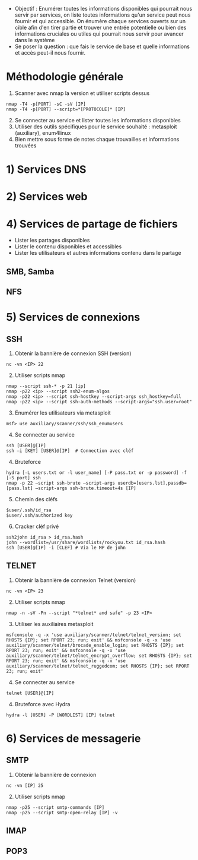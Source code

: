 * Objectif : Enumérer toutes les informations disponibles qui pourrait nous servir par services, on liste toutes informations qu'un service peut nous fournir et qui accessible. On énumère chaque services ouverts sur un cible afin d'en tirer partie et trouver une entrée potentielle ou bien des informations cruciales ou utiles qui pourrait nous servir pour avancer dans le système
* Se poser la question : que fais le service de base et quelle informations et accès peut-il nous fournir.

# Méthodologie générale
1. Scanner avec nmap la version et utiliser scripts dessus
```
nmap -T4 -p[PORT] -sC -sV [IP]
nmap -T4 -p[PORT] --script=*[PROTOCOLE]* [IP]
```
2. Se connecter au service et lister toutes les informations disponibles
3. Utiliser des outils spécifiques pour le service souhaité : metasploit (auxiliary), enum4linux
4. Bien mettre sous forme de notes chaque trouvailles et informations trouvées
# 1) Services DNS 


# 2) Services web

# 4) Services de partage de fichiers
* Lister les partages disponibles
* Lister le contenu disponibles et accessibles
* Lister les utilisateurs et autres informations contenu dans le partage
## SMB, Samba


## NFS

# 5) Services de connexions

## SSH
1. Obtenir la bannière de connexion SSH (version)
```
nc -vn <IP> 22
```
2. Utiliser scripts nmap
```
nmap --script ssh-* -p 21 [ip]
nmap -p22 <ip> --script ssh2-enum-algos 
nmap -p22 <ip> --script ssh-hostkey --script-args ssh_hostkey=full
nmap -p22 <ip> --script ssh-auth-methods --script-args="ssh.user=root"
```
3. Enumérer les utilisateurs via metasploit
```
msf> use auxiliary/scanner/ssh/ssh_enumusers
```
4. Se connecter au service 
```
ssh [USER]@[IP]
ssh –i [KEY] [USER]@[IP]  # Connection avec cléf
```
4. Bruteforce
```
hydra [-L users.txt or -l user_name] [-P pass.txt or -p password] -f [-S port] ssh
nmap -p 22 –script ssh-brute –script-args userdb=[users.lst],passdb=[pass.lst] –script-args ssh-brute.timeout=4s [IP]
```
5. Chemin des cléfs 
```
$user/.ssh/id_rsa
$user/.ssh/authorized key
```
6. Cracker cléf privé
```
ssh2john id_rsa > id_rsa.hash
john --wordlist=/usr/share/wordlists/rockyou.txt id_rsa.hash
ssh [USER]@[IP] -i [CLEF] # Via le MP de john
```

## TELNET
1. Obtenir la bannière de connexion Telnet (version)
```
nc -vn <IP> 23
```
2. Utiliser scripts nmap
```
nmap -n -sV -Pn --script "*telnet* and safe" -p 23 <IP>
```
3. Utiliser les auxiliaires metasploit
```
msfconsole -q -x 'use auxiliary/scanner/telnet/telnet_version; set RHOSTS {IP}; set RPORT 23; run; exit' && msfconsole -q -x 'use auxiliary/scanner/telnet/brocade_enable_login; set RHOSTS {IP}; set RPORT 23; run; exit' && msfconsole -q -x 'use auxiliary/scanner/telnet/telnet_encrypt_overflow; set RHOSTS {IP}; set RPORT 23; run; exit' && msfconsole -q -x 'use auxiliary/scanner/telnet/telnet_ruggedcom; set RHOSTS {IP}; set RPORT 23; run; exit'
```
4. Se connecter au service 
```
telnet [USER]@[IP]
```
4. Bruteforce avec Hydra
```
hydra -l [USER] -P [WORDLIST] [IP] telnet
```


# 6) Services de messagerie

## SMTP
1. Obtenir la bannière de connexion
```
nc -vn [IP] 25
```
2. Utiliser scripts nmap
```
nmap -p25 --script smtp-commands [IP]
nmap -p25 --script smtp-open-relay [IP] -v
```

## IMAP

## POP3 
